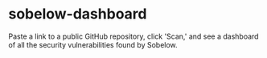 # sobelow-dashboard
Paste a link to a public GitHub repository, click 'Scan,' and see a dashboard of all the security vulnerabilities found by Sobelow.
